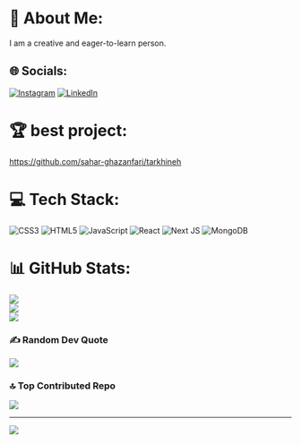 # 💫 About Me:
I am a creative and eager-to-learn person.
## 🌐 Socials:
[![Instagram](https://img.shields.io/badge/Instagram-%23E4405F.svg?logo=Instagram&logoColor=white)](https://instagram.com/_saharist_) 
[![LinkedIn](https://img.shields.io/badge/LinkedIn-%230077B5.svg?logo=linkedin&logoColor=white)](https://linkedin.com/in/sahar-ghazanfari)
# 🏆 best project:
https://github.com/sahar-ghazanfari/tarkhineh

# 💻 Tech Stack:
![CSS3](https://img.shields.io/badge/css3-%231572B6.svg?style=for-the-badge&logo=css3&logoColor=white) ![HTML5](https://img.shields.io/badge/html5-%23E34F26.svg?style=for-the-badge&logo=html5&logoColor=white) ![JavaScript](https://img.shields.io/badge/javascript-%23323330.svg?style=for-the-badge&logo=javascript&logoColor=%23F7DF1E) ![React](https://img.shields.io/badge/react-%2320232a.svg?style=for-the-badge&logo=react&logoColor=%2361DAFB) ![Next JS](https://img.shields.io/badge/Next-black?style=for-the-badge&logo=next.js&logoColor=white) ![MongoDB](https://img.shields.io/badge/MongoDB-%234ea94b.svg?style=for-the-badge&logo=mongodb&logoColor=white)
# 📊 GitHub Stats:
![](https://github-readme-stats.vercel.app/api?username=sahar-ghazanfari&theme=tokyonight&hide_border=true&include_all_commits=false&count_private=false)<br/>
![](https://github-readme-streak-stats.herokuapp.com/?user=sahar-ghazanfari&theme=tokyonight&hide_border=true)<br/>
![](https://github-readme-stats.vercel.app/api/top-langs/?username=sahar-ghazanfari&theme=tokyonight&hide_border=true&include_all_commits=false&count_private=false&layout=compact)

### ✍️ Random Dev Quote
![](https://quotes-github-readme.vercel.app/api?type=horizontal&theme=radical)

### 🔝 Top Contributed Repo
![](https://github-contributor-stats.vercel.app/api?username=sahar-ghazanfari&limit=5&theme=tokyonight&combine_all_yearly_contributions=true)

---
[![](https://visitcount.itsvg.in/api?id=sahar-ghazanfari&icon=0&color=0)](https://visitcount.itsvg.in)
